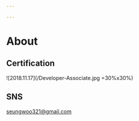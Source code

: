 ```yaml
---

---
```


# About

## Certification

![2018.11.17](/Developer-Associate.jpg =30%x30%) 

## SNS

seungwoo321@gmail.com